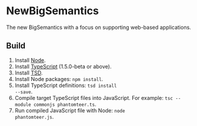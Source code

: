 # NewBigSemantics
The new BigSemantics with a focus on supporting web-based applications.

## Build

1. Install [Node](https://github.com/joyent/node).
2. Install [TypeScript](https://github.com/Microsoft/TypeScript) (1.5.0-beta or above).
3. Install [TSD](http://definitelytyped.org/tsd/).
4. Install Node packages: <code>npm install</code>.
5. Install TypeScript definitions: <code>tsd install --save</code>.
6. Compile target TypeScript files into JavaScript. For example: <code>tsc --module commonjs phantomteer.ts</code>.
7. Run compiled JavaScript file with Node: <code>node phantomteer.js</code>.
